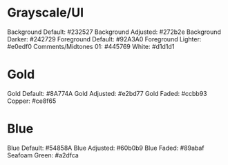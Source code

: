 # Grayscale/UI 
Background Default: #232527
Background Adjusted: #272b2e
Background Darker: #242729
Foreground Default: #92A3A0
Foreground Lighter: #e0edf0
Comments/Midtones 01: #445769
White: #d1d1d1

# Gold
Gold Default: #8A774A
Gold Adjusted: #e2bd77
Gold Faded: #ccbb93
Copper: #ce8f65

# Blue
Blue Default: #54858A
Blue Adjusted: #60b0b9
Blue Faded: #89abaf
Seafoam Green: #a2dfca